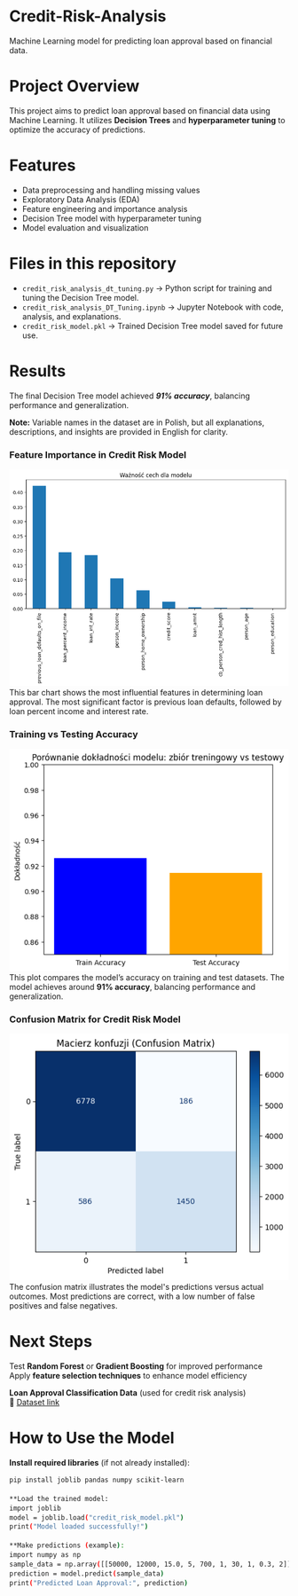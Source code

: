 # Credit-Risk-Analysis
Machine Learning model for predicting loan approval based on financial data.

# Project Overview
This project aims to predict loan approval based on financial data using Machine Learning. It utilizes **Decision Trees** and **hyperparameter tuning** to optimize the accuracy of predictions.

# Features
- Data preprocessing and handling missing values
- Exploratory Data Analysis (EDA)
- Feature engineering and importance analysis
- Decision Tree model with hyperparameter tuning
- Model evaluation and visualization

# Files in this repository
- `credit_risk_analysis_dt_tuning.py` → Python script for training and tuning the Decision Tree model.
- `credit_risk_analysis_DT_Tuning.ipynb` → Jupyter Notebook with code, analysis, and explanations.
- `credit_risk_model.pkl` → Trained Decision Tree model saved for future use.
  
# Results
The final Decision Tree model achieved ***91% accuracy***, balancing performance and generalization.

**Note:** Variable names in the dataset are in Polish, but all explanations, descriptions, and insights are provided in English for clarity.

### Feature Importance in Credit Risk Model
![Feature Importance](credi_risk_features.png)
This bar chart shows the most influential features in determining loan approval. The most significant factor is previous loan defaults, followed by loan percent income and interest rate.

### Training vs Testing Accuracy
![Training vs Testing Accuracy](credi_risk_accuracy.png)
This plot compares the model’s accuracy on training and test datasets. The model achieves around **91% accuracy**, balancing performance and generalization.

### Confusion Matrix for Credit Risk Model
![Confusion Matrix](matrix_credit_risk.png)
The confusion matrix illustrates the model's predictions versus actual outcomes. Most predictions are correct, with a low number of false positives and false negatives.

# Next Steps
Test **Random Forest** or **Gradient Boosting** for improved performance  
Apply **feature selection techniques** to enhance model efficiency 

**Loan Approval Classification Data** (used for credit risk analysis)  
🔗 [Dataset link](https://www.kaggle.com/datasets/taweilo/loan-approval-classification-data)  

# How to Use the Model
**Install required libraries** (if not already installed): 
```bash
pip install joblib pandas numpy scikit-learn

**Load the trained model:
import joblib
model = joblib.load("credit_risk_model.pkl")
print("Model loaded successfully!")

**Make predictions (example):
import numpy as np
sample_data = np.array([[50000, 12000, 15.0, 5, 700, 1, 30, 1, 0.3, 2]])  
prediction = model.predict(sample_data)
print("Predicted Loan Approval:", prediction)
   

